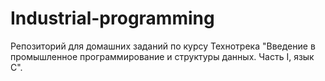 # Industrial-programming

Репозиторий для домашних заданий по курсу Технотрека "Введение в промышленное программирование и структуры данных. Часть I, язык C".
